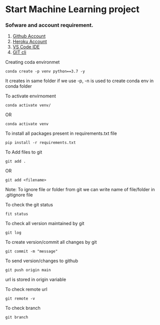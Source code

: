 # Start Machine Learning project

### Sofware and account requirement.

1. [Github Account](https://github.com)
2. [Heroku Account](https://dashboard.heroku.com/login)
3. [VS Code IDE](https://code.visualstudio.com/download)
4. [GIT cli](https://git-scm.com/downloads)

Creating coda environmet
```
conda create -p venv python==3.7 -y
```
It creates in same folder if we use -p, -n is used to create conda env in conda folder

To activate envirnoment
```
conda activate venv/
```
OR
```
conda activate venv
```
To install all packages present in requirements.txt file

```
pip install -r requirements.txt
```

To Add files to git

```
git add .
```

OR

```
git add <filename>
```

Note: To ignore file or folder from git we can write name of file/folder in .gitignore file

To check the git status
```
fit status
```

To check all version maintained by git

```
git log
```

To create version/commit all changes by git

```
git commit -m "message"
```

To send version/changes to github
```
git push origin main
```
url is stored in origin variable

To check remote url 

```
git remote -v
```

To check branch

```
git branch
```